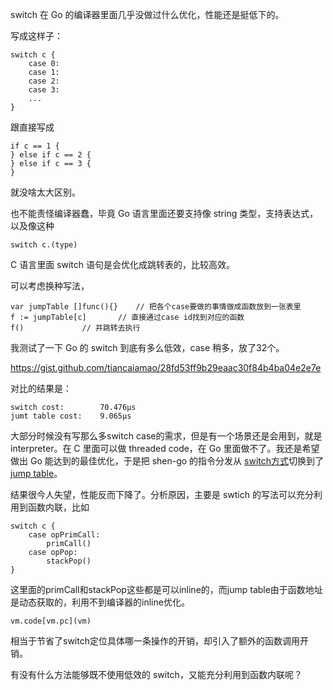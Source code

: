 switch 在 Go 的编译器里面几乎没做过什么优化，性能还是挺低下的。

写成这样子：

	switch c {
		case 0:
		case 1:
		case 2:
		case 3:
		...
	}

跟直接写成

	if c == 1 {
	} else if c == 2 {
	} else if c == 3 {
	}

就没啥太大区别。

也不能责怪编译器蠢，毕竟 Go 语言里面还要支持像 string 类型，支持表达式，以及像这种

	switch c.(type)

C 语言里面 switch 语句是会优化成跳转表的，比较高效。

可以考虑换种写法，

	var jumpTable []func(){}	// 把各个case要做的事情做成函数放到一张表里
	f := jumpTable[c]		// 直接通过case id找到对应的函数
	f()				// 并跳转去执行

我测试了一下 Go 的 switch 到底有多么低效，case 稍多，放了32个。

https://gist.github.com/tiancaiamao/28fd53ff9b29eaac30f84b4ba04e2e7e

对比的结果是：

	switch cost:		70.476µs
	jumt table cost:	9.065µs

大部分时候没有写那么多switch case的需求，但是有一个场景还是会用到，就是 interpreter。在 C 里面可以做 threaded code，在 Go 里面做不了。我还是希望做出 Go 能达到的最佳优化，于是把 shen-go 的指令分发从 [switch方式](https://github.com/tiancaiamao/shen-go/commit/92ae53e4555a09a215e9546ade466d682195906e#diff-89570c464637c8d662a375fdd8f47b90L145)切换到了 [jump table](https://github.com/tiancaiamao/shen-go/commit/92ae53e4555a09a215e9546ade466d682195906e#diff-89570c464637c8d662a375fdd8f47b90R149)。

结果很今人失望，性能反而下降了。分析原因，主要是 swtich 的写法可以充分利用到函数内联，比如

	switch c {
		case opPrimCall:
			primCall()
		case opPop:
			stackPop()
	}

这里面的primCall和stackPop这些都是可以inline的，而jump table由于函数地址是动态获取的，利用不到编译器的inline优化。

	vm.code[vm.pc](vm)

相当于节省了switch定位具体哪一条操作的开销，却引入了额外的函数调用开销。

有没有什么方法能够既不使用低效的 switch，又能充分利用到函数内联呢？
